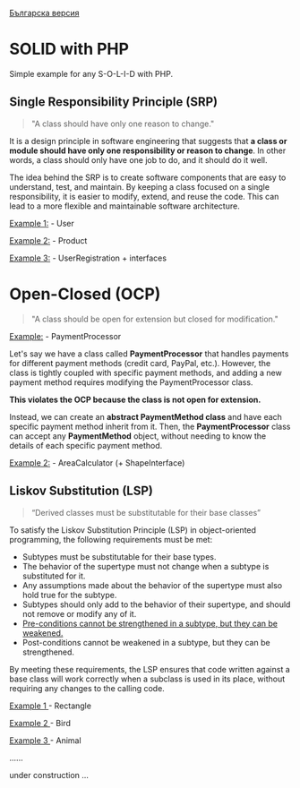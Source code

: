 
[Българска версия](README.bg.md)

# SOLID with PHP
Simple example for any S-O-L-I-D with PHP.

## Single Responsibility Principle (SRP)

>"A class should have only one reason to change."

 It is a design principle in software engineering that suggests that **a class or module should have only one responsibility or reason to change**. In other words, a class should only have one job to do, and it should do it well.

The idea behind the SRP is to create software components that are easy to understand, test, and maintain. By keeping a class focused on a single responsibility, it is easier to modify, extend, and reuse the code. This can lead to a more flexible and maintainable software architecture.

[Example 1:](srp/SRP_01.php) - User

[Example 2:](srp/SRP_02.php) - Product

[Example 3:](srp/SRP_03.php) - UserRegistration + interfaces


# Open-Closed (OCP)

> "A class should be open for extension but closed for modification."

[Example:](ocp/ocp.php) - PaymentProcessor

Let's say we have a class called **PaymentProcessor** that handles payments for different payment methods (credit card, PayPal, etc.). However, the class is tightly coupled with specific payment methods, and adding a new payment method requires modifying the PaymentProcessor class.

**This violates the OCP because the class is not open for extension.** 

Instead, we can create an **abstract PaymentMethod class** and have each specific payment method inherit from it. Then, the **PaymentProcessor** class can accept any **PaymentMethod** object, without needing to know the details of each specific payment method.

[Example 2:](ocp/ocp_2.php) - AreaCalculator (+ ShapeInterface)

## Liskov Substitution (LSP)
> “Derived classes must be substitutable for their base classes”

To satisfy the Liskov Substitution Principle (LSP) in object-oriented programming, the following requirements must be met:

* Subtypes must be substitutable for their base types.
* The behavior of the supertype must not change when a subtype is substituted for it.
* Any assumptions made about the behavior of the supertype must also hold true for the subtype.
* Subtypes should only add to the behavior of their supertype, and should not remove or modify any of it.
* [Pre-conditions cannot be strengthened in a subtype, but they can be weakened.](lsp/lsp_pre-conditions.php)
* Post-conditions cannot be weakened in a subtype, but they can be strengthened.

By meeting these requirements, the LSP ensures that code written against a base class will work correctly when a subclass is used in its place, without requiring any changes to the calling code.

[Example 1 ](lsp/lsp.php) - Rectangle 

[Example 2 ](lsp/lsp2.php) - Bird

[Example 3 ](lsp/lsp3.php) - Animal



......

under construction ...